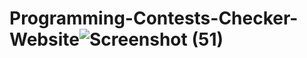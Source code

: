 # Programming-Contests-Checker-Website![Screenshot (51)](https://github.com/ruban117/Programming-Contests-Checker-Website/assets/102974324/7aed30ac-a26d-4d19-a69b-882ebb8ab8b7)
